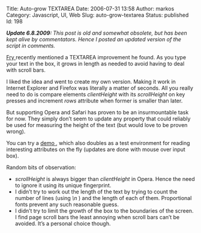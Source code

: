 Title: Auto-grow TEXTAREA
Date: 2006-07-31 13:58
Author: markos
Category: Javascript, UI, Web
Slug: auto-grow-textarea
Status: published
Id: 198

<html>
 <body>
  <div>
   <p>
    <em>
     <strong>
      Update 6.8.2009:
     </strong>
     This post is old and somewhat obsolete, but has been kept alive by commentators. Hence I posted an updated version of the script in comments.
    </em>
   </p>
   <p>
    <a href="http://friedcellcollective.net/outbreak/">
     Fry
    </a>
    recently mentioned a TEXTAREA improvement he found. As you type your text in the box, it grows in length as needed to avoid having to deal with scroll bars.
   </p>
   <p>
    I liked the idea and went to create my own version. Making it work in Internet Explorer and Firefox was literally a matter of seconds. All you really need to do is compare elements
    <em>
     clientHeight
    </em>
    with its
    <em>
     scrollHeight
    </em>
    on key presses and increment
    <em>
     rows
    </em>
    attribute when former is smaller than later.
   </p>
   <p>
    But supporting Opera and Safari has proven to be an insurmountable task for now. They simply don’t seem to update any property that could reliably be used for measuring the height of the text (but would love to be proven wrong).
   </p>
   <p>
    You can try a
    <a href="http://markos.gaivo.net/examples/growtextarea/index.html">
     demo
    </a>
    , which also doubles as a test environment for reading interesting attributes on the fly (updates are done with mouse over input box).
   </p>
   <p>
    Random bits of observation:
   </p>
   <ul>
    <li>
     <em>
      scrollHeight
     </em>
     is always bigger than
     <em>
      clientHeight
     </em>
     in Opera. Hence the need to ignore it using its unique fingerprint.
    </li>
    <li>
     I didn’t try to work out the length of the text by trying to count the number of lines (using
     <em>
      \n
     </em>
     ) and the length of each of them. Proportional fonts prevent any such reasonable guess.
    </li>
    <li>
     I didn’t try to limit the growth of the box to the boundaries of the screen. I find page scroll bars the least annoying when scroll bars can’t be avoided. It’s a personal choice though.
    </li>
   </ul>
  </div>
 </body>
</html>